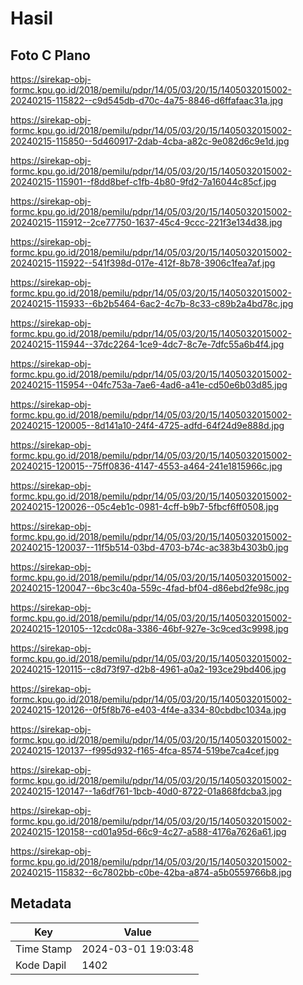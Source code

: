 # Hasil

## Foto C Plano

https://sirekap-obj-formc.kpu.go.id/2018/pemilu/pdpr/14/05/03/20/15/1405032015002-20240215-115822--c9d545db-d70c-4a75-8846-d6ffafaac31a.jpg

https://sirekap-obj-formc.kpu.go.id/2018/pemilu/pdpr/14/05/03/20/15/1405032015002-20240215-115850--5d460917-2dab-4cba-a82c-9e082d6c9e1d.jpg

https://sirekap-obj-formc.kpu.go.id/2018/pemilu/pdpr/14/05/03/20/15/1405032015002-20240215-115901--f8dd8bef-c1fb-4b80-9fd2-7a16044c85cf.jpg

https://sirekap-obj-formc.kpu.go.id/2018/pemilu/pdpr/14/05/03/20/15/1405032015002-20240215-115912--2ce77750-1637-45c4-9ccc-221f3e134d38.jpg

https://sirekap-obj-formc.kpu.go.id/2018/pemilu/pdpr/14/05/03/20/15/1405032015002-20240215-115922--541f398d-017e-412f-8b78-3906c1fea7af.jpg

https://sirekap-obj-formc.kpu.go.id/2018/pemilu/pdpr/14/05/03/20/15/1405032015002-20240215-115933--6b2b5464-6ac2-4c7b-8c33-c89b2a4bd78c.jpg

https://sirekap-obj-formc.kpu.go.id/2018/pemilu/pdpr/14/05/03/20/15/1405032015002-20240215-115944--37dc2264-1ce9-4dc7-8c7e-7dfc55a6b4f4.jpg

https://sirekap-obj-formc.kpu.go.id/2018/pemilu/pdpr/14/05/03/20/15/1405032015002-20240215-115954--04fc753a-7ae6-4ad6-a41e-cd50e6b03d85.jpg

https://sirekap-obj-formc.kpu.go.id/2018/pemilu/pdpr/14/05/03/20/15/1405032015002-20240215-120005--8d141a10-24f4-4725-adfd-64f24d9e888d.jpg

https://sirekap-obj-formc.kpu.go.id/2018/pemilu/pdpr/14/05/03/20/15/1405032015002-20240215-120015--75ff0836-4147-4553-a464-241e1815966c.jpg

https://sirekap-obj-formc.kpu.go.id/2018/pemilu/pdpr/14/05/03/20/15/1405032015002-20240215-120026--05c4eb1c-0981-4cff-b9b7-5fbcf6ff0508.jpg

https://sirekap-obj-formc.kpu.go.id/2018/pemilu/pdpr/14/05/03/20/15/1405032015002-20240215-120037--11f5b514-03bd-4703-b74c-ac383b4303b0.jpg

https://sirekap-obj-formc.kpu.go.id/2018/pemilu/pdpr/14/05/03/20/15/1405032015002-20240215-120047--6bc3c40a-559c-4fad-bf04-d86ebd2fe98c.jpg

https://sirekap-obj-formc.kpu.go.id/2018/pemilu/pdpr/14/05/03/20/15/1405032015002-20240215-120105--12cdc08a-3386-46bf-927e-3c9ced3c9998.jpg

https://sirekap-obj-formc.kpu.go.id/2018/pemilu/pdpr/14/05/03/20/15/1405032015002-20240215-120115--c8d73f97-d2b8-4961-a0a2-193ce29bd406.jpg

https://sirekap-obj-formc.kpu.go.id/2018/pemilu/pdpr/14/05/03/20/15/1405032015002-20240215-120126--0f5f8b76-e403-4f4e-a334-80cbdbc1034a.jpg

https://sirekap-obj-formc.kpu.go.id/2018/pemilu/pdpr/14/05/03/20/15/1405032015002-20240215-120137--f995d932-f165-4fca-8574-519be7ca4cef.jpg

https://sirekap-obj-formc.kpu.go.id/2018/pemilu/pdpr/14/05/03/20/15/1405032015002-20240215-120147--1a6df761-1bcb-40d0-8722-01a868fdcba3.jpg

https://sirekap-obj-formc.kpu.go.id/2018/pemilu/pdpr/14/05/03/20/15/1405032015002-20240215-120158--cd01a95d-66c9-4c27-a588-4176a7626a61.jpg

https://sirekap-obj-formc.kpu.go.id/2018/pemilu/pdpr/14/05/03/20/15/1405032015002-20240215-115832--6c7802bb-c0be-42ba-a874-a5b0559766b8.jpg


## Metadata

| Key        | Value               |
| ---------- | ------------------- |
| Time Stamp | 2024-03-01 19:03:48 |
| Kode Dapil | 1402                |



